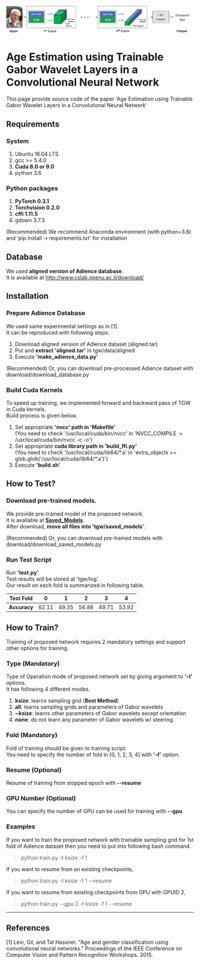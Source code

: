 ![Proposed Age Estimation Network](./images/proposed_network.png)

Age Estimation using Trainable Gabor Wavelet Layers in a Convolutional Neural Network
======================
This page provide source code of the paper 
'Age Estimation using Trainable Gabor Wavelet Layers in a Convolutional Neural Network'  

## Requirements

### System
  1. Ubuntu 16.04 LTS
  2. gcc >= 5.4.0  
  3. **Cuda 8.0 or 9.0**
  4. python 3.6

### Python packages
  1. **PyTorch 0.3.1**
  2. **Torchvision 0.2.0**
  3. **cffi 1.11.5**
  4. gdown 3.7.3
  
  (Recommended) We recommend Anaconda environment (with python=3.6) and 'pip install -r requirements.txt' for installation

## Database
We used **aligned version of Adience database**.  
It is available at http://www.cslab.openu.ac.il/download/ 

## Installation

### Prepare Adience Database
We used same experimental settings as in [1].  
It can be reproduced with following steps.
  1. Download aligned version of Adience dataset (aligned.tar)
  2. Put and **extract 'aligned.tar'** in tgw/data/aligned
  3. Execute **'make_adience_data.py'**

(Recommended) Or, you can download pre-processed Adience dataset with download/download_database.py

### Build Cuda Kernels 
To speed up training, we implemented forward and backward pass of TGW in
Cuda kernels.  
Build process is given below.
  1. Set appropriate **'nvcc' path in 'Makefile'**  
    (You need to check '/usr/local/cuda/bin/nvcc' in
      'NVCC_COMPILE := /usr/local/cuda/bin/nvcc -c -o')
  2. Set appropriate **cuda library path in 'build_ffi.py'**  
    (You need to check '/usr/local/cuda/lib64/*.a' in 
      'extra_objects += glob.glob('/usr/local/cuda/lib64/\*.a')')
  3. Execute **'build.sh'**

## How to Test?

### Download pre-trained models.
We provide pre-trained model of the proposed network.  
It is available at **[Saved_Models](https://drive.google.com/file/d/16JlE5IaNU2fE8Otl-OHk8jQHgjEDVFhe/view?usp=sharing)**.  
After download, **move all files into 'tgw/saved_models'**.

(Recommended) Or, you can download pre-trained models with download/download_saved_models.py

### Run Test Script
Run **'test.py'**.  
Test results will be stored at 'tgw/log'.  
Our result on each fold is summarized in following table.  

|Test Fold   | 0   | 1   | 2   | 3   | 4    |
|---         |---  |---  |---  |---  |---   |
|**Accuracy**|62.11|49.35|56.86|49.71| 53.92|

## How to Train?
Training of proposed network requires 2 mandatory settings and
support other options for training.

### Type (Mandatory)
Type of Operation mode of proposed network 
  set by giving argument to **'-t'** options.  
It has following 4 different modes.
  1. **ksize**: learns sampling grid (**Best Method**)  
  2. **all**: learns sampling grids and parameters of Gabor wavelets  
  3. **~ksize**: learns other parameters of Gabor wavelets except orientation  
  4. **none**: do not learn any parameter of Gabor wavelets w/ steering.

### Fold (Mandatory)
Fold of training should be given to training script.  
You need to specify the number of fold in [0, 1, 2, 3, 4] with **'-f'** option.

### Resume (Optional)
Resume of training from stopped epoch with **--resume**

### GPU Number (Optional)
You can specify the number of GPU can be used for training with **--gpu**. 

### Examples
If you want to train the proposed network with trainable sampling grid
for 1st fold of Adience dataset then you need to put into following bash
command.
> python train.py -t ksize -f 1  

If you want to resume from an existing checkpoints,   
> python train.py -t ksize -f 1 --resume  

If you want to resume from existing checkpoints from GPU with GPUID 2,   
> python train.py --gpu 2 -t ksize -f 1 --resume  

****
## References
[1] Levi, Gil, and Tal Hassner. 
"Age and gender classification using convolutional neural networks." 
Proceedings of 
  the IEEE Conference on Computer Vision and Pattern Recognition Workshops. 
  2015.
